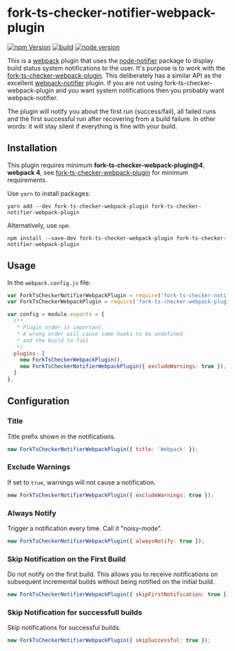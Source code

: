 # fork-ts-checker-notifier-webpack-plugin

[![npm Version](https://img.shields.io/npm/v/fork-ts-checker-notifier-webpack-plugin.svg)](https://www.npmjs.com/package/fork-ts-checker-notifier-webpack-plugin)
[![build](https://travis-ci.com/johnnyreilly/fork-ts-checker-notifier-webpack-plugin.svg?branch=master)](https://travis-ci.com/johnnyreilly/fork-ts-checker-notifier-webpack-plugin/)
[![node version](https://img.shields.io/node/v/fork-ts-checker-notifier-webpack-plugin.svg)](https://www.npmjs.com/package/fork-ts-checker-notifier-webpack-plugin)

This is a [webpack](http://webpack.github.io/) plugin that uses the [node-notifier](https://github.com/mikaelbr/node-notifier) package to display build status system notifications to the user. It's purpose is to work with the [fork-ts-checker-webpack-plugin](https://github.com/Realytics/fork-ts-checker-webpack-plugin). This deliberately has a similar API as the excellent [webpack-notifier](https://github.com/Turbo87/webpack-notifier) plugin. If you are not using fork-ts-checker-webpack-plugin and you want system notifications then you probably want webpack-notifier.

The plugin will notify you about the first run (success/fail), all failed runs and the first successful run after recovering from
a build failure. In other words: it will stay silent if everything is fine with your build.

## Installation

This plugin requires minimum **fork-ts-checker-webpack-plugin@4**, **webpack 4**, see [fork-ts-checker-webpack-plugin](https://github.com/Realytics/fork-ts-checker-webpack-plugin) for minimum requirements.

Use `yarn` to install packages:

    yarn add --dev fork-ts-checker-webpack-plugin fork-ts-checker-notifier-webpack-plugin

Alternatively, use `npm`:

    npm install --save-dev fork-ts-checker-webpack-plugin fork-ts-checker-notifier-webpack-plugin

## Usage

In the `webpack.config.js` file:

```js
var ForkTsCheckerNotifierWebpackPlugin = require('fork-ts-checker-notifier-webpack-plugin');
var ForkTsCheckerWebpackPlugin = require('fork-ts-checker-webpack-plugin');

var config = module.exports = {
  /**
   * Plugin order is important.
   * A wrong order will cause some hooks to be undefined
   * and the build to fail
   */
  plugins: [
    new ForkTsCheckerWebpackPlugin(),
    new ForkTsCheckerNotifierWebpackPlugin({ excludeWarnings: true }),
  ]
},
```

## Configuration

### Title

Title prefix shown in the notifications.

```js
new ForkTsCheckerNotifierWebpackPlugin({ title: 'Webpack' });
```

### Exclude Warnings

If set to `true`, warnings will not cause a notification.

```js
new ForkTsCheckerNotifierWebpackPlugin({ excludeWarnings: true });
```

### Always Notify

Trigger a notification every time. Call it "noisy-mode".

```js
new ForkTsCheckerNotifierWebpackPlugin({ alwaysNotify: true });
```

### Skip Notification on the First Build

Do not notify on the first build. This allows you to receive notifications on subsequent incremental builds without being notified on the initial build.

```js
new ForkTsCheckerNotifierWebpackPlugin({ skipFirstNotification: true });
```

### Skip Notification for successfull builds

Skip notifications for successful builds.

```js
new ForkTsCheckerNotifierWebpackPlugin({ skipSuccessful: true });
```
